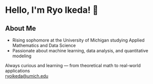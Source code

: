 # Hello, I'm Ryo Ikeda! 👋

##  About Me
- Rising sophomore at the University of Michigan studying Applied Mathematics and Data Science  
- Passionate about machine learning, data analysis, and quantitative modeling
  
Always curious and learning — from theoretical math to real-world applications  
ryoikeda@umich.edu
